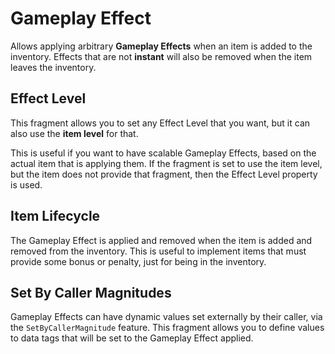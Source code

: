 # Gameplay Effect
<primary-label ref="inventory"/>

Allows applying arbitrary **Gameplay Effects** when an item is added to the inventory. Effects that are not **instant**
will also be removed when the item leaves the inventory.

## Effect Level

This fragment allows you to set any Effect Level that you want, but it can also use the **item level** for that.

This is useful if you want to have scalable Gameplay Effects, based on the actual item that is applying them. If the
fragment is set to use the item level, but the item does not provide that fragment, then the Effect Level property is
used.

## Item Lifecycle

The Gameplay Effect is applied and removed when the item is added and removed from the inventory. This is useful to
implement items that must provide some bonus or penalty, just for being in the inventory.

## Set By Caller Magnitudes

Gameplay Effects can have dynamic values set externally by their caller, via the `SetByCallerMagnitude` feature.
This fragment allows you to define values to data tags that will be set to the Gameplay Effect applied.
